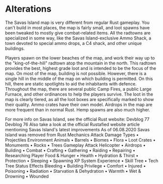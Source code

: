 # Alterations

The Savas Island map is very different from regular Rust gameplay. You can't build in most places, the map is fairly small, and loot spawns have been tweaked to mostly give combat-related items. All the radtowns are specialized in some way, like the Savas Island-exclusive Ammo Shack, a town devoted to special ammo drops, a C4 shack, and other unique buildings.
 
Players spawn on the lower beaches of the map, and work their way up to the "king-of-the-hill" radtown atop the mountain in the north. This radtown provides the best, highest grade loot and is intended to be the focus of the map.
On most of the map, building is not possible. However, there is a single hill in the middle of the map on which building is permitted. On this hill, there are static spotlights to aid the inhabitants with defence.
Throughout the map, there are several public Camp Fires, a public Large Furnace, and other ordinances to help the players survive.
The loot in the map is clearly tiered, as all the loot boxes are specifically marked to show their quality. Ammo crates have their own model. Airdrops in the map are more frequent than in normal Rust. Hemp spawns are also much higher.
 
For more info on Savas Island, see the official Rust website:
Devblog 77
Devblog 76
Also take a look at the official Rustafied website article mentioning Savas Island's latest improvements
As of 06.08.2020 Savas Island was removed from Rust 
Mechanics
Attack
Damage Types • Projectiles
Environment
Animals • Barrels • Biomes • Flora • Loot Crates • Monuments • Rocks • Trees
Gameplay
Attack Helicopter • Airdrops • Building • Combat • Crafting • Gathering • Raiding • Repairing • Researching
Player
Food & Hunger • Health • Hydration & Thirst • Protection • Sleeping • Spawning
XP System
Experience • Skill Tree • Tech Tree
Status Effects
Bleeding • Building Privilege • Comfort • Injured • Poisoning • Radiation • Starvation & Dehydration • Warmth • Wet & Drowning • Wounded
